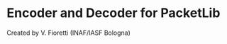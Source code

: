 Encoder and Decoder for PacketLib
==========================================
Created by V. Fioretti (INAF/IASF Bologna)
